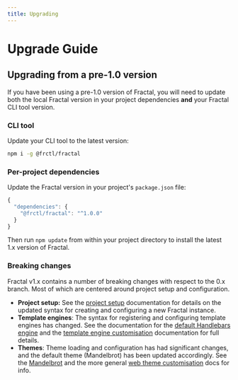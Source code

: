 ```yaml
---
title: Upgrading
---
```


# Upgrade Guide

## Upgrading from a pre-1.0 version

If you have been using a pre-1.0 version of Fractal, you will need to update both the local Fractal version in your project dependencies **and** your Fractal CLI tool version.

### CLI tool

Update your CLI tool to the latest version:

```bash
npm i -g @frctl/fractal
```

### Per-project dependencies

Update the Fractal version in your project's `package.json` file:

```js
{
  "dependencies": {
    "@frctl/fractal": "^1.0.0"
  }
}
```

Then run `npm update` from within your project directory to install the latest 1.x version of Fractal.

### Breaking changes

Fractal v1.x contains a number of breaking changes with respect to the 0.x branch. Most of which are centered around project setup and configuration.

* **Project setup:** See the [project setup](./project-settings.md) documentation for details on the updated syntax for creating and configuring a new Fractal instance.
* **Template engines**: The syntax for registering and configuring template engines has changed. See the documentation for the [default Handlebars engine](./core-concepts/view-templates.md) and the [template engine customisation](./customisation/template-engines.md) documentation for full details.
* **Themes**: Theme loading and configuration has had significant changes, and the default theme (Mandelbrot) has been updated accordingly. See the [Mandelbrot](./web/default-theme.md) and the more general [web theme customisation](./customisation/web-themes.md) docs for info.
